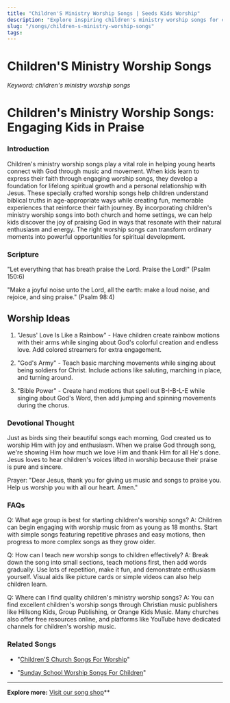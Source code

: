 ```yaml
---
title: "Children'S Ministry Worship Songs | Seeds Kids Worship"
description: "Explore inspiring children's ministry worship songs for children's worship and faith development. Biblical music resources for families and ministry."
slug: "/songs/children-s-ministry-worship-songs"
tags:
---
```


# Children'S Ministry Worship Songs

_Keyword: children's ministry worship songs_

# Children's Ministry Worship Songs: Engaging Kids in Praise

### Introduction
Children's ministry worship songs play a vital role in helping young hearts connect with God through music and movement. When kids learn to express their faith through engaging worship songs, they develop a foundation for lifelong spiritual growth and a personal relationship with Jesus. These specially crafted worship songs help children understand biblical truths in age-appropriate ways while creating fun, memorable experiences that reinforce their faith journey. By incorporating children's ministry worship songs into both church and home settings, we can help kids discover the joy of praising God in ways that resonate with their natural enthusiasm and energy. The right worship songs can transform ordinary moments into powerful opportunities for spiritual development.

### Scripture
"Let everything that has breath praise the Lord. Praise the Lord!" (Psalm 150:6)

"Make a joyful noise unto the Lord, all the earth: make a loud noise, and rejoice, and sing praise." (Psalm 98:4)

## Worship Ideas
1. "Jesus' Love Is Like a Rainbow" - Have children create rainbow motions with their arms while singing about God's colorful creation and endless love. Add colored streamers for extra engagement.

2. "God's Army" - Teach basic marching movements while singing about being soldiers for Christ. Include actions like saluting, marching in place, and turning around.

3. "Bible Power" - Create hand motions that spell out B-I-B-L-E while singing about God's Word, then add jumping and spinning movements during the chorus.

### Devotional Thought
Just as birds sing their beautiful songs each morning, God created us to worship Him with joy and enthusiasm. When we praise God through song, we're showing Him how much we love Him and thank Him for all He's done. Jesus loves to hear children's voices lifted in worship because their praise is pure and sincere.

Prayer: "Dear Jesus, thank you for giving us music and songs to praise you. Help us worship you with all our heart. Amen."

### FAQs

Q: What age group is best for starting children's worship songs?
A: Children can begin engaging with worship music from as young as 18 months. Start with simple songs featuring repetitive phrases and easy motions, then progress to more complex songs as they grow older.

Q: How can I teach new worship songs to children effectively?
A: Break down the song into small sections, teach motions first, then add words gradually. Use lots of repetition, make it fun, and demonstrate enthusiasm yourself. Visual aids like picture cards or simple videos can also help children learn.

Q: Where can I find quality children's ministry worship songs?
A: You can find excellent children's worship songs through Christian music publishers like Hillsong Kids, Group Publishing, or Orange Kids Music. Many churches also offer free resources online, and platforms like YouTube have dedicated channels for children's worship music.

### Related Songs

- "[Children'S Church Songs For Worship](/songs/children-s-church-songs-for-worship/)"

- "[Sunday School Worship Songs For Children](/songs/sunday-school-worship-songs-for-children/)"

---

**Explore more:** [Visit our song shop](https://seedskidsworship.com/shop)**

<!-- Schema Markup -->
<script type="application/ld+json">
{
  "@context": "https://schema.org",
  "@type": "MusicRecording",
  "name": "Children'S Ministry Worship Songs",
  "byArtist": {
    "@type": "MusicGroup",
    "name": "Seeds Kids Worship"
  },
  "isFamilyFriendly": true,
  "url": "https://seedskidsworship.com/songs/children-s-ministry-worship-songs/"
}
</script>